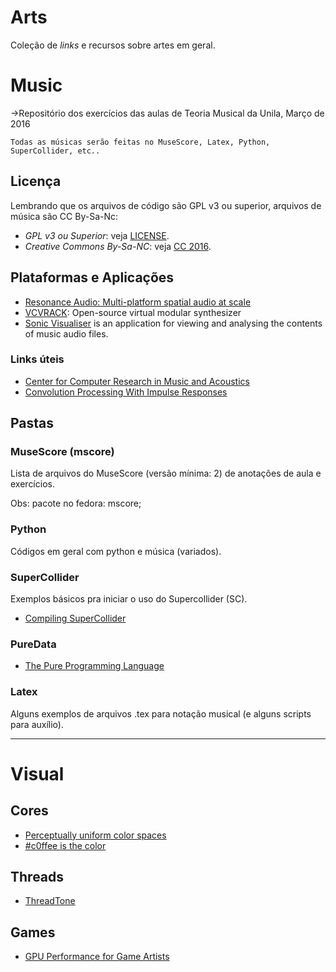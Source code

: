 
# Arts

Coleção de *links* e recursos sobre artes em geral.

# Music

->Repositório dos exercícios das aulas de Teoria Musical da Unila, Março de 2016

	Todas as músicas serão feitas no MuseScore, Latex, Python, SuperCollider, etc..

## Licença 

Lembrando que os arquivos de código são GPL v3 ou superior, arquivos de música são CC By-Sa-Nc:
* *GPL v3 ou Superior*: veja [LICENSE](LICENSE).
* *Creative Commons By-Sa-NC*: veja [CC 2016](CCby-nc-sa).

## Plataformas e Aplicações

* [Resonance Audio: Multi-platform spatial audio at scale](https://www.blog.google/products/google-vr/resonance-audio-multi-platform-spatial-audio-scale/)
* [VCVRACK](https://vcvrack.com/): Open-source virtual modular synthesizer
* [Sonic Visualiser](http://www.sonicvisualiser.org/download.html) is an application for viewing and analysing the contents of music audio files.

### Links úteis

* [Center for Computer Research in Music and Acoustics](https://ccrma.stanford.edu)
* [Convolution Processing With Impulse Responses](https://www.soundonsound.com/techniques/convolution-processing-impulse-responses)


## Pastas
### MuseScore (mscore)

Lista de arquivos do MuseScore (versão mínima: 2) de anotações de aula e exercícios.

Obs: pacote no fedora: mscore;
 
### Python

Códigos em geral com python e música (variados).

### SuperCollider

Exemplos básicos pra iniciar o uso do Supercollider (SC).

* [Compiling SuperCollider](https://github.com/overtone/overtone/wiki/Compiling-SuperCollider)

### PureData

 * [The Pure Programming Language](https://agraef.github.io/pure-lang/)

### Latex 

Alguns exemplos de arquivos .tex para notação musical (e alguns scripts para auxílio).

---
# Visual
## Cores

* [Perceptually uniform color spaces](https://programmingdesignsystems.com/color/perceptually-uniform-color-spaces/)
* [#c0ffee is the color](http://c0ffee.surge.sh)

## Threads

* [ThreadTone](http://www.thevelop.nl/blog/2016-12-25/ThreadTone/)

## Games

* [GPU Performance for Game Artists](http://www.fragmentbuffer.com/gpu-performance-for-game-artists/)

